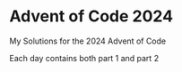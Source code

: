 # Advent of Code 2024
My Solutions for the 2024 Advent of Code

Each day contains both part 1 and part 2
